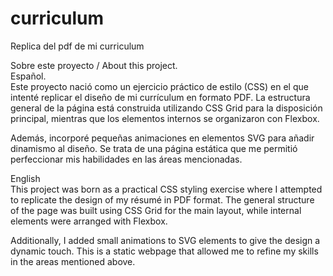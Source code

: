 # curriculum
Replica del pdf de mi curriculum  

Sobre este proyecto / About this project.  
Español.  
Este proyecto nació como un ejercicio práctico de estilo (CSS) en el que intenté replicar el diseño de mi currículum en formato PDF. La estructura general de la página está construida utilizando CSS Grid para la disposición principal, mientras que los elementos internos se organizaron con Flexbox.  

Además, incorporé pequeñas animaciones en elementos SVG para añadir dinamismo al diseño. Se trata de una página estática que me permitió perfeccionar mis habilidades en las áreas mencionadas.
  
English  
This project was born as a practical CSS styling exercise where I attempted to replicate the design of my résumé in PDF format. The general structure of the page was built using CSS Grid for the main layout, while internal elements were arranged with Flexbox.  

Additionally, I added small animations to SVG elements to give the design a dynamic touch. This is a static webpage that allowed me to refine my skills in the areas mentioned above.
